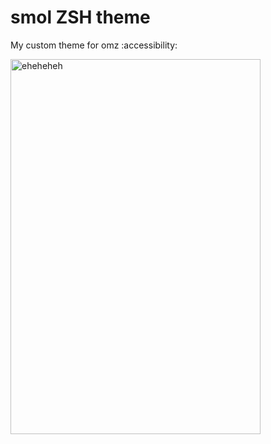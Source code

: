 # smol ZSH theme

My custom theme for omz :accessibility:




<img src="https://i.pinimg.com/564x/0d/77/e0/0d77e05702506b0faf783fb225b3ec76.jpg" alt="eheheheh" width="400" height="600">
